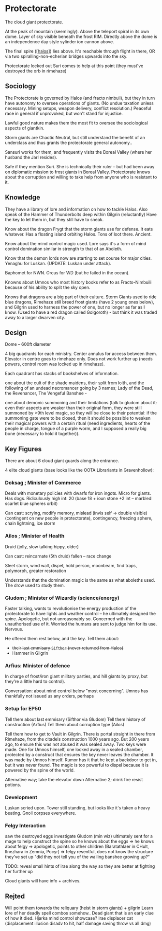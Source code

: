 # Protectorate
The cloud giant protectorate.

At the peak of mountain (seemingly). Above the teleport spiral in its own dome.
Layer of sky visible beneath the frost RIM.
Directly above the dome is an independence day style sylinder ion cannon above.

The final spire ([[halos]]) lies above. It's reachable through flight in there, OR via two spiralling-non-echerian bridges upwards into the sky.

Protectorate locked out Suri comes to help at this point (they must've destroyed the orb in rimehaze)

## Sociology
The Protectorate is governed by Halos (and fracto nimbuli), but they in turn have autonomy to oversee operations of giants. (No undue taxation unless necessary. Mining setups, weapon delivery, conflict resolution.) Peaceful race in general if unprovoked, but won't stand for injustice.

Lawful good nature makes them the most fit to oversee the sociological aspects of giantkin.

Storm giants are Chaotic Neutral, but still understand the benefit of an underclass and thus grants the protectorate general autonomy..

Sansuri works for them, and frequently visits the Boreal Valley (where her husband the Jarl resides).

Safe if they mention Suri. She is technically their ruler – but had been away on diplomatic mission to frost giants in Boreal Valley. Protectorate knows about the corruption and willing to take help from anyone who is resistant to it.

## Knowledge
They have a library of lore and information on how to tackle Halos.
Also speak of the Hammer of Thunderbolts deep within Gilgrin (reluctantly)
Have the key to let them in, but they still have to sneak.

Know about the dragon Frygt that the storm giants use for defense. It eats whatever. Has a floating island orbiting Halos. Tons of loot there. Ancient.

Know about the mind control magic used. Lore says it's a form of mind control domination similar in strength to that of an Aboleth.

Know that the demon lords now are starting to set course for major cities. Yenaghu for Luskan. (UPDATE: Luskan under attack).

Baphomet for NWN. Orcus for WD (but he failed in the ocean).

Knowns about Umnos who most history books refer to as Fracto-Nimbuili because of his ability to split the sky open.

Knows that dragons are a big part of their culture. Storm Giants used to ride blue dragons, Rimehaze still breed frost giants (have 2 young ones below), and Gilgrin used to harness the power of one, but no longer as far as I know. (Used to have a red dragon called Golgoroth) - but think it was traded away to a larger dwarven city.

## Design
Dome – 600ft diameter

4 big quadrants for each ministry. Center annulus for access between them. Elevator in centre goes to rimehaze only. Does not work further up (needs powers, control room was locked up in rimehaze).

Each quadrant has stacks of bookshelves of information.


one about the cult of the shade maidens, their split from lolth, and the following of an undead necromancer going by 3 names; Lady of the Dead, the Revenancer, The Vengeful Banshee -

one about demonic summoning and their limitations (talk to gludom about it: even their aspects are weaker than their original form, they were still summoned by >9th level magic, so they will be close to their potential:  if the summoning gate were to be closed, then it should be possible to weaken their magical powers with a certain ritual (need ingredients, hearts of the people in charge, tongue of a purple worm, and I supposed a really big bone (necessary to hold it together)).

## Key Figures
There are about 6 cloud giant guards along the entrance.

4 elite cloud giants (base looks like the OOTA Librariants in Gravenhollow):

### Doksag ; Minister of Commerce
Deals with monetary policies with dwarfs for iron ingots. Micro for giants.
Has dogs. Ridiculously high int: 20 (base 18 + ioun stone +2 int – marbled scarlet blue spheres orbit)

Can cast: scrying, modify memory, mislead (invis self -> double visible) (contingent on new people in protectorate), contingency, freezing sphere, chain lightning,  ice storm

### Ailos ; Minister of Health
Druid (jolly, slow talking hippy, older)

Can cast:
reincarnate (5th druid) fallen – race change

Sleet storm, wind wall, dispel, hold person, moonbeam, find traps, polymorph, greater restoration

Understands that the domination magic is the same as what aboleths used. The drow used to study them.

### Gludom ; Minister of Wizardly (science/energy)
Faster talking, wants to revolutionise the energy production of the protectorate to have lights and weather control – he ultimately designed the spine. Apologetic, but not unreasonably so. Concerned with the unauthorised use of it. Worried the humans are sent to judge him for its use. Nervous.

He offered them rest below, and the key.
Tell them about:
- ~~their last emmisary `Sifthor` (never returned from Halos)~~
- Hammer in Gilgrin

### Arfius: Minister of defence
In charge of frost/iron giant military parties, and hill giants by proxy, but they're a little hard to control).

Conversation: about mind control below "most concerning". Umnos has thankfully not issued us any orders, perhaps


### Setup for EP50
Tell them about last emmisary (Sifthor via Gludom)
Tell them history of construction (Arfius)
Tell them about corruption type (Ailos)

Tell them how to get to Vault in Gilgrin.
There is portal straight in there from Rimehaze, from the citadels construction 1000 years ago. But 200 years ago, to ensure this was not abused it was sealed away. Two keys were made. One for Umnos himself, one locked away in a sealed chamber, protected by a construct that ensures the key never leaves the chamber. It was made by Umnos himself. Rumor has it that he kept a backdoor to get in, but it was never found. The magic is too powerful to dispel because it is powered by the spine of the world.

Alternative way; take the elevator down
Alternative 2; drink fire resist potions.

### Development
Luskan scried upon. Tower still standing, but looks like it's taken a heavy beating. Gnoll corpses everywhere.

### Felgy Interaction
saw the destroyed eggs
investigate
Gludom (min wiz) ultimately sent for a mage to help construct the spine
so he knows about the eggs => he knows about felgy
=> apologetic, points to other children (Baratathlaer in CHult, Ilnezhara in Zemnia, Pocyr)
=> felgy resentful, does not know the structure they've set up
"did they not tell you of the wailing banshee growing up?"



TODO: reveal small hints of irae along the way so they are better at fighting her further up

Cloud giants will have info + archives.

## Rejted
Will point them towards the reliquary (heist in storm giants) + gilgrin
Learn lore of her deadly spell combos somehow..
Dead giant that is an early clue of how it died.
Hjarka mind control showcase?
Irae displacer cat (displacement illusion disadv to hit, half damage saving throw vs all dmg)

[//begin]: # "Autogenerated link references for markdown compatibility"
[halos]: halos "Halos"
[//end]: # "Autogenerated link references"